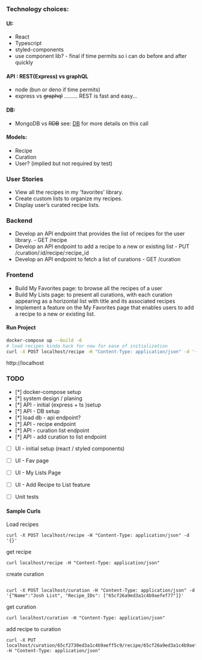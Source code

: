 ### Technology choices:
#### UI:
 - React
 - Typescript
 - styled-components
 - use component lib? - final if time permits so i can do before and after quickly
#### API : REST(Express) vs graphQL
 - node (bun or deno if time permits)
 - express vs ~~graphql~~ ......... REST is fast and easy...

#### DB:
- MongoDB vs ~~RDB~~ see: [DB](./DB.mb) for more details on this call
#### Models:
- Recipe
- Curation
- User?  (implied but not required by test)

### User Stories
- View all the recipes in my 'favorites' library.
- Create custom lists to organize my recipes.
- Display user’s curated recipe lists.
### Backend
- Develop an API endpoint that provides the list of recipes for the user library. - GET /recipe
- Develop an API endpoint to add a recipe to a new or existing list - PUT /curation/:id/recipe/:recipe_id
- Develop an API endpoint to fetch a list of curations - GET /curation

### Frontend
- Build My Favorites page: to browse all the recipes of a user
- Build My Lists page: to present all curations, with each curation appearing as a
horizontal list with title and its associated recipes
- Implement a feature on the My Favorites page that enables users to add a recipe to a
new or existing list.

#### Run Project
```zsh
docker-compose up --build -d
# load recipes kinda hack for now for ease of initialization
curl -X POST localhost/recipe -H "Content-Type: application/json" -d '{}'

```
http://localhost

### TODO
- [*] docker-compose setup
- [*] system design / planing
- [*] API - initial (express + ts )setup
- [*] API - DB setup
- [*] load db -  api endpoint?
- [*] API - recipe endpoint
- [*] API - curation list endpoint
- [*] API - add curation to list endpoint
- [ ] UI - initial setup (react / styled components)
- [ ] UI - Fav page
- [ ] UI - My Lists Page
- [ ] UI - Add Recipe to List feature
- [ ] Unit tests


#### Sample Curls
Load recipes
```
curl -X POST localhost/recipe -H "Content-Type: application/json" -d '{}'
```
get recipe
```
curl localhost/recipe -H "Content-Type: application/json"
```

create curation
```

curl -X POST localhost/curation -H "Content-Type: application/json" -d '{"Name":"Josh List", "Recipe_IDs": ["65cf26a9ed3a1c4b9aefef77"]}'
```

get curation
```
curl localhost/curation -H "Content-Type: application/json"
```

add recipe to curation
```
curl -X PUT localhost/curation/65cf2730ed3a1c4b9aeff5c9/recipe/65cf26a9ed3a1c4b9aefef77 -H "Content-Type: application/json"
```